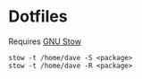 # Dotfiles

Requires [GNU Stow][1]

    stow -t /home/dave -S <package>
    stow -t /home/dave -R <package>

  [1]: https://www.gnu.org/software/stow/
